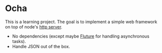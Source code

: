 # Ocha

This is a learning project. The goal is to implement a simple web framework on top of node's [http server](https://nodejs.org/api/http.html#http_class_http_server).

- No dependencies (except maybe [Fluture](https://github.com/fluture-js/Fluture) for handling asynchronous tasks).
- Handle JSON out of the box.